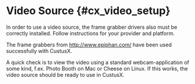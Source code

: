 Video Source {#cx_video_setup}
===================
In order to use a video source, the frame grabber drivers also must be correctly installed. Follow instructions for your
provider and platform. 

The frame grabbers from <http://www.epiphan.com/> have been used successfully with CustusX.

A quick check is to view the video using a standard webcam-application of some kind, f.ex. Photo Booth 
on Mac or Cheese on Linux. If this works, the video source should be ready to use in CustusX.
